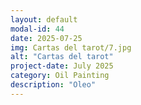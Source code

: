 ```yaml
---
layout: default
modal-id: 44
date: 2025-07-25
img: Cartas del tarot/7.jpg
alt: "Cartas del tarot"
project-date: July 2025
category: Oil Painting
description: "Oleo"
---
```

